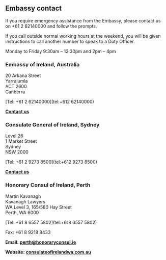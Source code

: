 ## Embassy contact

If you require emergency assistance from the Embassy, please contact us on +61 2 62140000 and follow the prompts.

If you call outside normal working hours at the weekend, you will be given instructions to call another number to speak to a Duty Officer.

Monday to Friday 9:30am – 12:30pm and 2pm – 4pm

### Embassy of Ireland, Australia

20 Arkana Street   
Yarralumla   
ACT 2600   
Canberra

[Tel: +61 2 62140000](tel:+612 62140000)

[**Contact us**](/en/australia/canberra/contact/)

### Consulate General of Ireland, Sydney

Level 26   
1 Market Street   
Sydney   
NSW 2000

[Tel: +61 2 9273 8500](tel:+612 9273 8500)

[**Contact us**](/en/australia/sydney/contact/)

### Honorary Consul of Ireland, Perth

Martin Kavanagh   
Kavanagh Lawyers   
WA Level 3, 165/580 Hay Street   
Perth, WA 6000

[Tel: +61 8 6557 5802](tel:+618 6557 5802)

Fax: +61 8 9218 8433

**Email:** [**perth@honoraryconsul.ie**](mailto:perth@honoraryconsul.ie)

**Website:** [**consulateofirelandwa.com.au**](http://consulateofirelandwa.com.au/)